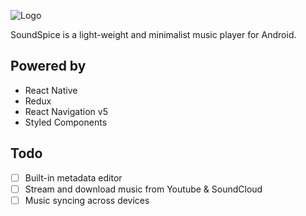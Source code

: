 ![Logo](https://raw.githubusercontent.com/farshed/SoundSpice-mobile/master/logo.png?token=AFUJ4DLLHGZHULA6XLVXJMS6VXL6G)

SoundSpice is a light-weight and minimalist music player for Android.

## Powered by

-  React Native
-  Redux
-  React Navigation v5
-  Styled Components

## Todo

-  [ ] Built-in metadata editor
-  [ ] Stream and download music from Youtube & SoundCloud
-  [ ] Music syncing across devices

